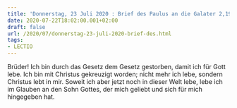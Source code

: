```yaml
---
title: 'Donnerstag, 23 Juli 2020 : Brief des Paulus an die Galater 2,19-20.'
date: 2020-07-22T18:02:00.001+02:00
draft: false
url: /2020/07/donnerstag-23-juli-2020-brief-des.html
tags: 
- LECTIO
---
```


Brüder! Ich bin durch das Gesetz dem Gesetz gestorben, damit ich für Gott lebe. Ich bin mit Christus gekreuzigt worden; nicht mehr ich lebe, sondern Christus lebt in mir. Soweit ich aber jetzt noch in dieser Welt lebe, lebe ich im Glauben an den Sohn Gottes, der mich geliebt und sich für mich hingegeben hat.